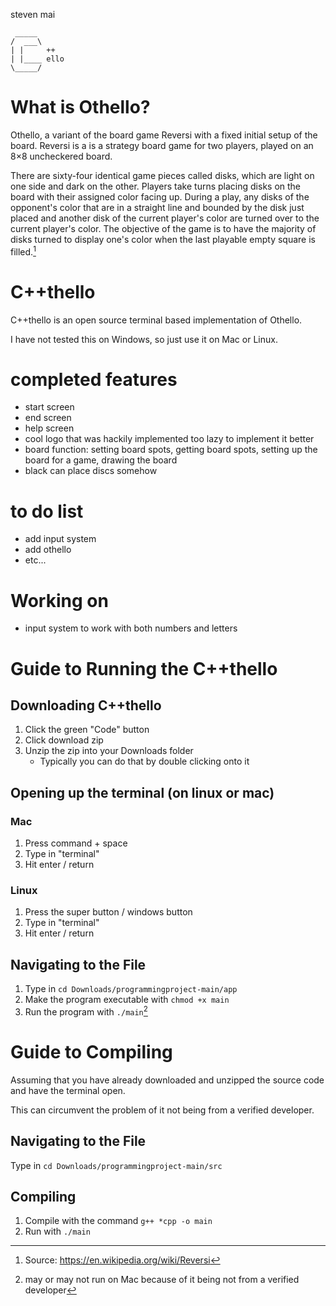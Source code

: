 steven mai

```
 _____
/  ___\
| |     ++
| |____ ello
\_____/
```

# What is Othello?

Othello, a variant of the board game Reversi with a fixed initial setup of the board. Reversi is a is a strategy board game for two players, played on an 8×8 uncheckered board.

There are sixty-four identical game pieces called disks, which are light on one side and dark on the other. Players take turns placing disks on the board with their assigned color facing up. During a play, any disks of the opponent's color that are in a straight line and bounded by the disk just placed and another disk of the current player's color are turned over to the current player's color. The objective of the game is to have the majority of disks turned to display one's color when the last playable empty square is filled.[^1]

[^1]: Source: https://en.wikipedia.org/wiki/Reversi

# C++thello

C++thello is an open source terminal based implementation of Othello.

I have not tested this on Windows, so just use it on Mac or Linux.

# completed features
* start screen 
* end screen
* help screen
* cool logo that was hackily implemented too lazy to implement it better
* board function: setting board spots, getting board spots, setting up the board for a game, drawing the board
* black can place discs somehow

# to do list
* add input system
* add othello
* etc...

# Working on
* input system to work with both numbers and letters

# Guide to Running the C++thello

## Downloading C++thello

1. Click the green "Code" button
2. Click download zip
3. Unzip the zip into your Downloads folder
   * Typically you can do that by double clicking onto it

## Opening up the terminal (on linux or mac)

### Mac

1. Press command + space
2. Type in "terminal"
3. Hit enter / return

### Linux

1. Press the super button / windows button
2. Type in "terminal"
3. Hit enter / return

## Navigating to the File

1. Type in `cd Downloads/programmingproject-main/app`
2. Make the program executable with `chmod +x main`
3. Run the program with `./main`[^2]

[^2]: may or may not run on Mac because of it being not from a verified developer

# Guide to Compiling

Assuming that you have already downloaded and unzipped the source code and have the terminal open.

This can circumvent the problem of it not being from a verified developer.

## Navigating to the File

Type in `cd Downloads/programmingproject-main/src`

## Compiling

1. Compile with the command `g++ *cpp -o main`
2. Run with `./main`

